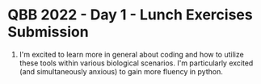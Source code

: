# QBB 2022 - Day 1 - Lunch Exercises Submission
1. I'm excited to learn more in general about coding and how to utilize these tools within various biological scenarios. I'm particularly excited (and simultaneously anxious) to gain more fluency in python.